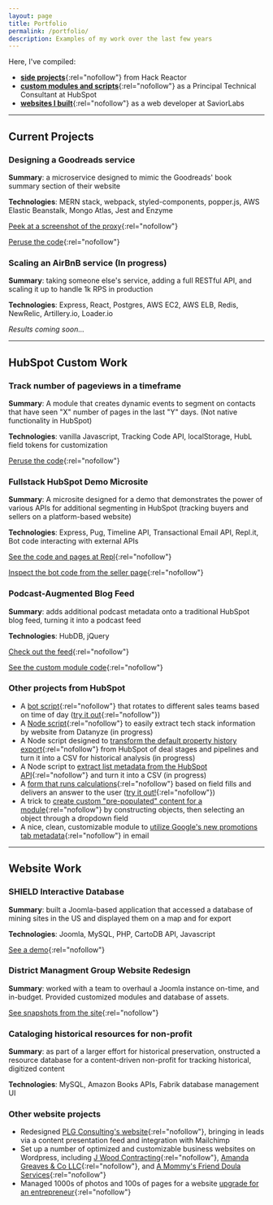 ```yaml
---
layout: page
title: Portfolio
permalink: /portfolio/
description: Examples of my work over the last few years
---
```


Here, I've compiled:
* [**side projects**](#projects){:rel="nofollow"} from Hack Reactor
* [**custom modules and scripts**](#hubspot){:rel="nofollow"} as a Principal Technical Consultant at HubSpot
* [**websites I built**](#websites){:rel="nofollow"} as a web developer at SaviorLabs

***

## <a name="projects"></a>Current Projects

### Designing a Goodreads service

**Summary**: a microservice designed to mimic the Goodreads' book summary section of their website

**Technologies**: MERN stack, webpack, styled-components, popper.js, AWS Elastic Beanstalk, Mongo Atlas, Jest and Enzyme

[Peek at a screenshot of the proxy](/assets/images/goodreads-proxy-running.png){:rel="nofollow"}

[Peruse the code](https://github.com/rpt12-knightrider/sm-service){:rel="nofollow"}

### Scaling an AirBnB service (In progress)

**Summary**: taking someone else's service, adding a full RESTful API, and scaling it up to handle 1k RPS in production

**Technologies**: Express, React, Postgres, AWS EC2, AWS ELB, Redis, NewRelic, Artillery.io, Loader.io

_Results coming soon..._

***

## <a name="hubspot"></a>HubSpot Custom Work

### Track number of pageviews in a timeframe

**Summary**: A module that creates dynamic events to segment on contacts that have seen "X" number of pages in the last "Y" days. (Not native functionality in HubSpot)

**Technologies**: vanilla Javascript, Tracking Code API, localStorage, HubL field tokens for customization

[Peruse the code](https://gist.github.com/steven-miller/878a9105f1525e280214dae3ca86fbf1){:rel="nofollow"}

### Fullstack HubSpot Demo Microsite

**Summary**: A microsite designed for a demo that demonstrates the power of various APIs for additional segmenting in HubSpot (tracking buyers and sellers on a platform-based website)

**Technologies**: Express, Pug, Timeline API, Transactional Email API, Repl.it, Bot code interacting with external APIs

[See the code and pages at Repl](https://repl.it/@StevenMiller/ip-example-integration){:rel="nofollow"}

[Inspect the bot code from the seller page](https://gist.github.com/steven-miller/00ef0daa59f47ed014f3c8ca267b7db3){:rel="nofollow"}

### Podcast-Augmented Blog Feed

**Summary**: adds additional podcast metadata onto a traditional HubSpot blog feed, turning it into a podcast feed

**Technologies**: HubDB, jQuery

[Check out the feed](http://smiller-3012122.hs-sites.com/podcast-feed-hubdb){:rel="nofollow"}

[See the custom module code](https://gist.github.com/steven-miller/cb92861a06271ea59250bb6b0849a990){:rel="nofollow"}

### Other projects from HubSpot

* A [bot script](https://gist.github.com/steven-miller/e14ab49ab09de366f65741f35665d789){:rel="nofollow"} that rotates to different sales teams based on time of day ([try it out](http://smiller-3012122.hs-sites.com/time-rotator-bot){:rel="nofollow"})
* A [Node script](https://github.com/steven-miller/datanyze-to-csv){:rel="nofollow"} to easily extract tech stack information by website from Datanyze (in progress)
* A Node script designed to [transform the default property history export](https://github.com/steven-miller/hubspot-dealstage-pipeline-history-csv){:rel="nofollow"} from HubSpot of deal stages and pipelines and turn it into a CSV for historical analysis (in progress)
* A Node script to [extract list metadata from the HubSpot API](https://github.com/steven-miller/hubspot-list-info-csv){:rel="nofollow"} and turn it into a CSV (in progress)
* A [form that runs calculations](https://gist.github.com/steven-miller/39b0901c00cde6edca80b338302feeed){:rel="nofollow"} based on field fills and delivers an answer to the user ([try it out!](http://smiller-3012122.hs-sites.com/apartment-cleaning-pricing-calculator-boston){:rel="nofollow"})
* A trick to [create custom "pre-populated" content for a module](https://gist.github.com/steven-miller/5cd66736d51c6e87fb35bce1f1b598d2){:rel="nofollow"} by constructing objects, then selecting an object through a dropdown field
* A nice, clean, customizable module to [utilize Google's new promotions tab metadata](https://gist.github.com/steven-miller/7cfad555b5cec5530a388435a4ebac54){:rel="nofollow"} in email

***

## <a name="websites"></a>Website Work

### SHIELD Interactive Database

**Summary**: built a Joomla-based application that accessed a database of mining sites in the US and displayed them on a map and for export

**Technologies**: Joomla, MySQL, PHP, CartoDB API, Javascript

[See a demo](https://shieldbyplg.com/resources/shield-demo){:rel="nofollow"}

### District Managment Group Website Redesign

**Summary**: worked with a team to overhaul a Joomla instance on-time, and in-budget. Provided customized modules and database of assets.

[See snapshots from the site](https://saviorlabs.com/work/district-management-group/){:rel="nofollow"}

### Cataloging historical resources for non-profit

**Summary**: as part of a larger effort for historical preservation, onstructed a resource database for a content-driven non-profit for tracking historical, digitized content

**Technologies**: MySQL, Amazon Books APIs, Fabrik database management UI

### Other website projects

* Redesigned [PLG Consulting's website](https://saviorlabs.com/work/plg-consulting/){:rel="nofollow"}, bringing in leads via a content presentation feed and integration with Mailchimp
* Set up a number of optimized and customizable business websites on Wordpress, including [J Wood Contracting](https://jwoodcontracting.com/){:rel="nofollow"}, [Amanda Greaves & Co LLC](https://agcinteriors.com/){:rel="nofollow"}, and [A Mommy's Friend Doula Services](https://amommysfriend.com/){:rel="nofollow"}
* Managed 1000s of photos and 100s of pages for a website [upgrade for an entrepreneur](https://professordonovan.com/){:rel="nofollow"}